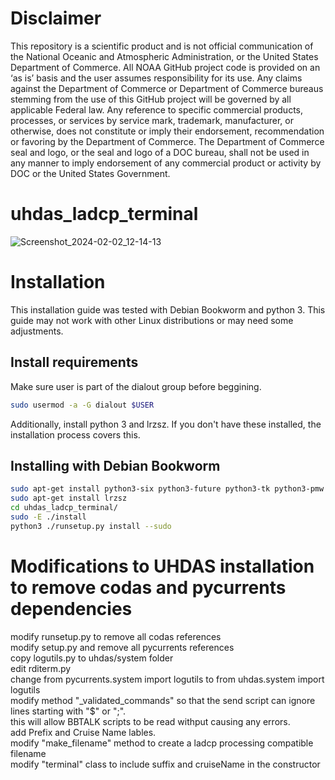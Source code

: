 Disclaimer
==========
This repository is a scientific product and is not official communication of the National Oceanic and
Atmospheric Administration, or the United States Department of Commerce. All NOAA GitHub project code is
provided on an ‘as is’ basis and the user assumes responsibility for its use. Any claims against the Department of
Commerce or Department of Commerce bureaus stemming from the use of this GitHub project will be governed
by all applicable Federal law. Any reference to specific commercial products, processes, or services by service
mark, trademark, manufacturer, or otherwise, does not constitute or imply their endorsement, recommendation or
favoring by the Department of Commerce. The Department of Commerce seal and logo, or the seal and logo of a
DOC bureau, shall not be used in any manner to imply endorsement of any commercial product or activity by
DOC or the United States Government.

# uhdas_ladcp_terminal 
![Screenshot_2024-02-02_12-14-13](https://github.com/ExplodingTuna/uhdas_ladcp_terminal/assets/146979376/89f1556b-a4f9-42a2-90c3-bf0fd6c7fd68)

# Installation
This installation guide was tested with Debian Bookworm and python 3. This guide may not work with other Linux distributions or may need some adjustments.

## Install requirements 
Make sure user is part of the dialout group before beggining. 

```bash
sudo usermod -a -G dialout $USER
```
Additionally, install python 3 and lrzsz. If you don't have these installed, the installation process covers this.

## Installing with Debian Bookworm
```bash
sudo apt-get install python3-six python3-future python3-tk python3-pmw python3-numpy
sudo apt-get install lrzsz
cd uhdas_ladcp_terminal/
sudo -E ./install
python3 ./runsetup.py install --sudo
```

# Modifications to UHDAS installation to remove codas and pycurrents dependencies 
modify runsetup.py to remove all codas references</br>
modify setup.py and remove all pycurrents references</br>
copy logutils.py to uhdas/system folder</br>
edit rditerm.py</br>
    change from pycurrents.system import logutils to from uhdas.system import logutils</br>
    modify method "_validated_commands" so that the send script can ignore lines starting with "$" or ";".</br>
    this will allow BBTALK scripts to be read withput causing any errors.</br>
    add Prefix and Cruise Name lables.</br>
    modify "make_filename" method to create a ladcp processing compatible filename</br>
    modify "terminal" class to include suffix and cruiseName in the constructor</br>






